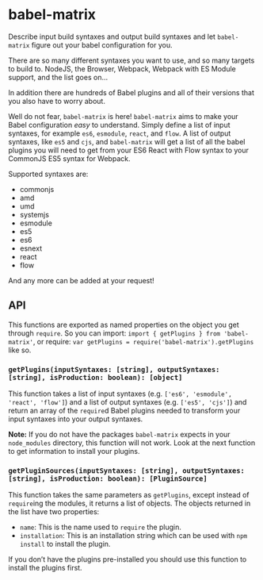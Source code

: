 # babel-matrix
Describe input build syntaxes and output build syntaxes and let `babel-matrix` figure out your babel configuration for you.

There are so many different syntaxes you want to use, and so many targets to build to. NodeJS, the Browser, Webpack, Webpack with ES Module support, and the list goes on…

In addition there are hundreds of Babel plugins and all of their versions that you also have to worry about.

Well do not fear, `babel-matrix` is here! `babel-matrix` aims to make your Babel configuration *easy* to understand. Simply define a list of input syntaxes, for example `es6`, `esmodule`, `react`, and `flow`. A list of output syntaxes, like `es5` and `cjs`, and `babel-matrix` will get a list of all the babel plugins you will need to get from your ES6 React with Flow syntax to your CommonJS ES5 syntax for Webpack.

Supported syntaxes are:

- commonjs
- amd
- umd
- systemjs
- esmodule
- es5
- es6
- esnext
- react
- flow

And any more can be added at your request!

## API
This functions are exported as named properties on the object you get through `require`. So you can import: `import { getPlugins } from 'babel-matrix'`, or require: `var getPlugins = require('babel-matrix').getPlugins` like so.

### `getPlugins(inputSyntaxes: [string], outputSyntaxes: [string], isProduction: boolean): [object]`
This function takes a list of input syntaxes (e.g. `['es6', 'esmodule', 'react', 'flow']`) and a list of output syntaxes (e.g. `['es5', 'cjs']`) and return an array of the `require`d Babel plugins needed to transform your input syntaxes into your output syntaxes.

**Note:** If you do not have the packages `babel-matrix` expects in your `node_modules` directory, this function will not work. Look at the next function to get information to install your plugins.

### `getPluginSources(inputSyntaxes: [string], outputSyntaxes: [string], isProduction: boolean): [PluginSource]`
This function takes the same parameters as `getPlugins`, except instead of `require`ing the modules, it returns a list of objects. The objects returned in the list have two properties:

- `name`: This is the name used to `require` the plugin.
- `installation`: This is an installation string which can be used with `npm install` to install the plugin.

If you don’t have the plugins pre-installed you should use this function to install the plugins first.
